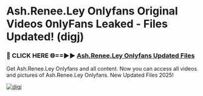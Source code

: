 # Ash.Renee.Ley Onlyfans Original Videos 0nlyFans Leaked - Files Updated! (digj)

<h3>🔴 CLICK HERE 🌐==►► <a href="https://tinyurl.com/ehrbuxhb" rel="nofollow">Ash.Renee.Ley Onlyfans Updated Files</a></h3>

Get Ash.Renee.Ley Onlyfans and all content. Now you can access all videos and pictures of Ash.Renee.Ley Onlyfans. New Updated Files 2025!

[![digj](https://i.imgur.com/lVYEuWS.gif)](https://tinyurl.com/ehrbuxhb)
